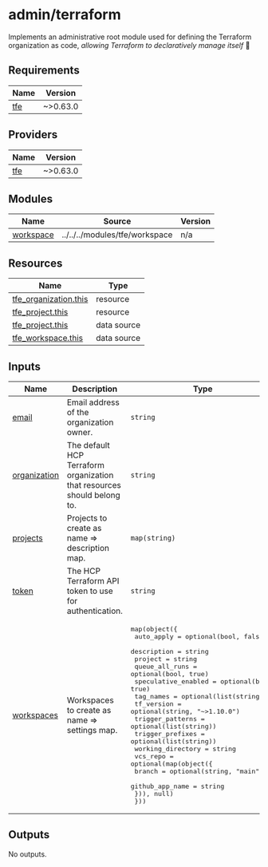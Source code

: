 # admin/terraform

Implements an administrative root module used for defining the Terraform organization as code, _allowing Terraform to declaratively manage itself_ 🤯

<!-- BEGIN_TF_DOCS -->
## Requirements

| Name | Version |
|------|---------|
| <a name="requirement_tfe"></a> [tfe](#requirement\_tfe) | ~>0.63.0 |

## Providers

| Name | Version |
|------|---------|
| <a name="provider_tfe"></a> [tfe](#provider\_tfe) | ~>0.63.0 |

## Modules

| Name | Source | Version |
|------|--------|---------|
| <a name="module_workspace"></a> [workspace](#module\_workspace) | ../../../modules/tfe/workspace | n/a |

## Resources

| Name | Type |
|------|------|
| [tfe_organization.this](https://registry.terraform.io/providers/hashicorp/tfe/latest/docs/resources/organization) | resource |
| [tfe_project.this](https://registry.terraform.io/providers/hashicorp/tfe/latest/docs/resources/project) | resource |
| [tfe_project.this](https://registry.terraform.io/providers/hashicorp/tfe/latest/docs/data-sources/project) | data source |
| [tfe_workspace.this](https://registry.terraform.io/providers/hashicorp/tfe/latest/docs/data-sources/workspace) | data source |

## Inputs

| Name | Description | Type | Default | Required |
|------|-------------|------|---------|:--------:|
| <a name="input_email"></a> [email](#input\_email) | Email address of the organization owner. | `string` | n/a | yes |
| <a name="input_organization"></a> [organization](#input\_organization) | The default HCP Terraform organization that resources should belong to. | `string` | n/a | yes |
| <a name="input_projects"></a> [projects](#input\_projects) | Projects to create as name => description map. | `map(string)` | `{}` | no |
| <a name="input_token"></a> [token](#input\_token) | The HCP Terraform API token to use for authentication. | `string` | n/a | yes |
| <a name="input_workspaces"></a> [workspaces](#input\_workspaces) | Workspaces to create as name => settings map. | <pre>map(object({<br/>    auto_apply          = optional(bool, false)<br/>    description         = string<br/>    project             = string<br/>    queue_all_runs      = optional(bool, true)<br/>    speculative_enabled = optional(bool, true)<br/>    tag_names           = optional(list(string))<br/>    tf_version          = optional(string, "~>1.10.0")<br/>    trigger_patterns    = optional(list(string))<br/>    trigger_prefixes    = optional(list(string))<br/>    working_directory   = string<br/>    vcs_repo = optional(map(object({<br/>      branch          = optional(string, "main")<br/>      github_app_name = string<br/>    })), null)<br/>  }))</pre> | `{}` | no |

## Outputs

No outputs.
<!-- END_TF_DOCS -->